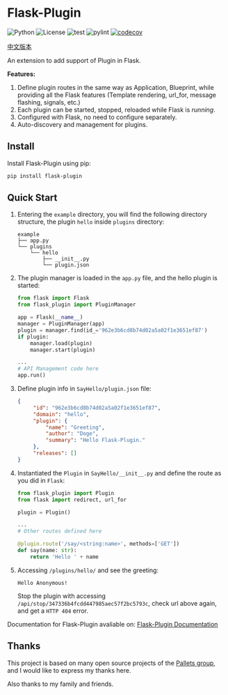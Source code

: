 # Flask-Plugin

![Python](https://img.shields.io/badge/Python-3.7%2B-blue) ![License](https://img.shields.io/github/license/guiqiqi/flask-plugin) ![test](https://github.com/guiqiqi/flask-plugin/actions/workflows/unittest.yml/badge.svg) ![pylint](https://github.com/guiqiqi/flask-plugin/actions/workflows/pylint.yml/badge.svg) [![codecov](https://codecov.io/gh/guiqiqi/flask-plugin/branch/main/graph/badge.svg?token=DE329H13JM)](https://codecov.io/gh/guiqiqi/flask-plugin)


[中文版本](https://github.com/guiqiqi/flask-plugin/blob/main/readme-zh.md)

An extension to add support of Plugin in Flask.

**Features:**

1. Define plugin routes in the same way as Application, Blueprint, while providing all the Flask features (Template rendering, url_for, message flashing, signals, etc.)
2. Each plugin can be started, stopped, reloaded while Flask is *running*.
3. Configured with Flask, no need to configure separately.
4. Auto-discovery and management for plugins.

## Install

Install Flask-Plugin using pip:

```bash
pip install flask-plugin
```

## Quick Start

1. Entering the `example` directory, you will find the following directory structure, the plugin `hello` inside  `plugins` directory:

   ```
   example
   ├── app.py
   └── plugins
       └── hello
           ├── __init__.py
           └── plugin.json
   ```

2. The plugin manager is loaded in the `app.py` file, and the hello plugin is started:

   ```python
   from flask import Flask
   from flask_plugin import PluginManager
   
   app = Flask(__name__)
   manager = PluginManager(app)
   plugin = manager.find(id_='962e3b6cd8b74d02a5a02f1e3651ef87')
   if plugin:
       manager.load(plugin)
       manager.start(plugin)
   
   ...
   # API Management code here
   app.run()
   ```

3. Define plugin info in `SayHello/plugin.json` file:

   ```json
   {
        "id": "962e3b6cd8b74d02a5a02f1e3651ef87",
        "domain": "hello",
        "plugin": {
            "name": "Greeting",
            "author": "Doge",
            "summary": "Hello Flask-Plugin."
        },
        "releases": []
   }
   ```
   
3. Instantiated the `Plugin` in `SayHello/__init__.py` and define the route as you did in `Flask`:

   ```python
   from flask_plugin import Plugin
   from flask import redirect, url_for
   
   plugin = Plugin()
   
   ...
   # Other routes defined here
   
   @plugin.route('/say/<string:name>', methods=['GET'])
   def say(name: str):
       return 'Hello ' + name
   ```
   
4. Accessing `/plugins/hello/` and see the greeting:

   ```
   Hello Anonymous!
   ```

   Stop the plugin with accessing `/api/stop/347336b4fcdd447985aec57f2bc5793c`, check url above again, and get a `HTTP 404` error.

Documentation for Flask-Plugin avaliable on: [Flask-Plugin Documentation](https://docs.flask-plugin.org)

## Thanks

This project is based on many open source projects of the [Pallets group](https://palletsprojects.com/), and I would like to express my thanks here.

Also thanks to my family and friends.